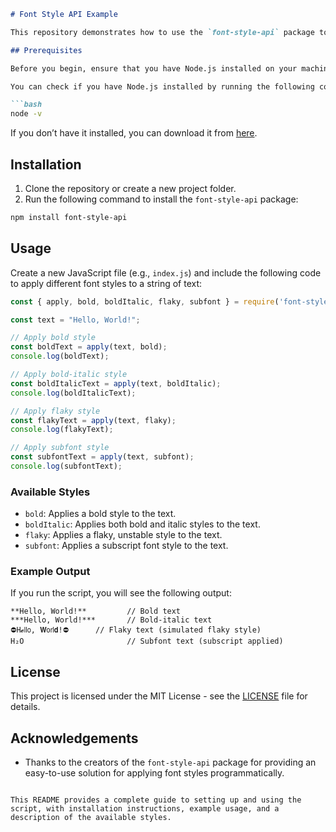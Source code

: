 
```markdown
# Font Style API Example

This repository demonstrates how to use the `font-style-api` package to apply various text styles such as bold, bold-italic, flaky, and subfont to a given text string.

## Prerequisites

Before you begin, ensure that you have Node.js installed on your machine.

You can check if you have Node.js installed by running the following command in your terminal:

```bash
node -v
```

If you don’t have it installed, you can download it from [here](https://nodejs.org/).

## Installation

1. Clone the repository or create a new project folder.
2. Run the following command to install the `font-style-api` package:

```bash
npm install font-style-api
```

## Usage

Create a new JavaScript file (e.g., `index.js`) and include the following code to apply different font styles to a string of text:

```javascript
const { apply, bold, boldItalic, flaky, subfont } = require('font-style-api');

const text = "Hello, World!";

// Apply bold style
const boldText = apply(text, bold);
console.log(boldText);

// Apply bold-italic style
const boldItalicText = apply(text, boldItalic);
console.log(boldItalicText);

// Apply flaky style
const flakyText = apply(text, flaky);
console.log(flakyText);

// Apply subfont style
const subfontText = apply(text, subfont);
console.log(subfontText);
```

### Available Styles

- `bold`: Applies a bold style to the text.
- `boldItalic`: Applies both bold and italic styles to the text.
- `flaky`: Applies a flaky, unstable style to the text.
- `subfont`: Applies a subscript font style to the text.

### Example Output

If you run the script, you will see the following output:

```
**Hello, World!**         // Bold text
***Hello, World!***       // Bold-italic text
⛔H𝓮𝗅𝗅𝗈, 𝗪𝗈𝗋𝗅𝗱!⛔      // Flaky text (simulated flaky style)
H₂O                       // Subfont text (subscript applied)
```

## License

This project is licensed under the MIT License - see the [LICENSE](LICENSE) file for details.

## Acknowledgements

- Thanks to the creators of the `font-style-api` package for providing an easy-to-use solution for applying font styles programmatically.
```

This README provides a complete guide to setting up and using the script, with installation instructions, example usage, and a description of the available styles.
